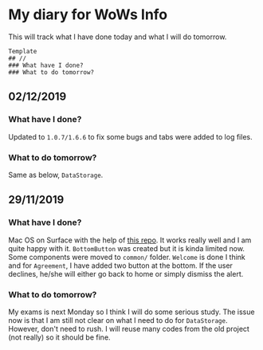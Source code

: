 # My diary for WoWs Info
This will track what I have done today and what I will do tomorrow.
~~~
Template
## //
### What have I done?
### What to do tomorrow?
~~~

## 02/12/2019
### What have I done?
Updated to `1.0.7/1.6.6` to fix some bugs and tabs were added to log files.
### What to do tomorrow?
Same as below, `DataStorage`.

## 29/11/2019
### What have I done?
Mac OS on Surface with the help of [this repo](https://github.com/hacker1024/Hackintosh-Clover-SurfacePro3). It works really well and I am quite happy with it. `BottomButton` was created but it is kinda limited now. Some components were moved to `common/` folder. `Welcome` is done I think and for `Agreement`, I have added two button at the bottom. If the user declines, he/she will either go back to home or simply dismiss the alert.
### What to do tomorrow?
My exams is next Monday so I think I will do some serious study. The issue now is that I am still not clear on what I need to do for `DataStorage`. However, don't need to rush. I will reuse many codes from the old project (not really) so it should be fine.
